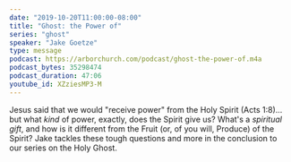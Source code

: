 ```yaml
---
date: "2019-10-20T11:00:00-08:00"
title: "Ghost: the Power of"
series: "ghost"
speaker: "Jake Goetze"
type: message
podcast: https://arborchurch.com/podcast/ghost-the-power-of.m4a
podcast_bytes: 35298474
podcast_duration: 47:06
youtube_id: XZziesMP3-M
---
```


Jesus said that we would "receive power" from the Holy Spirit (Acts 1:8)... but what *kind* of power, exactly, does the Spirit give us? What's a *spiritual gift*, and how is it different from the Fruit (or, of you will, Produce) of the Spirit? Jake tackles these tough questions and more in the conclusion to our series on the Holy Ghost.
